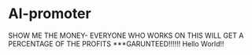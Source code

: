 # AI-promoter
SHOW ME THE MONEY- EVERYONE WHO WORKS ON THIS WILL GET A PERCENTAGE OF THE PROFITS ***GARUNTEED!!!!!! Hello World!!
